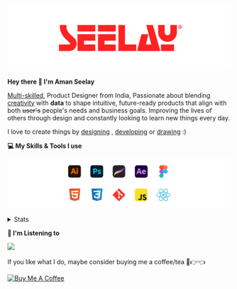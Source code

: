 [![banner](./images/seelay.svg)](https://www.seelay.in)

**Hey there 👋 I'm Aman Seelay**

[Multi-skilled](https://www.seelay.in/#skills), Product Designer from India, Passionate about blending [creativity](https://illustrations.seelay.in) with <b>data</b> to shape intuitive, future-ready products that align with both <s>user's</s> people's needs and business goals. Improving the lives of others through design and constantly looking to learn new things every day.

I love to create things by [designing](https://www.seelay.in/#work) , [developing](https://www.seelay.in/#projects) or [drawing](https://art.seelay.in) :)

**💻 My Skills & Tools I use**

[![banner](./images/skills&tools.svg)](https://www.seelay.in/about)

<details>
  <summary>Stats</summary>

---

<!--START_SECTION:waka-->
![Profile Views](http://img.shields.io/badge/Profile%20Views-2-blue)

**🐱 My GitHub Data** 

> 📦 719.7 kB Used in GitHub's Storage 
 > 
> 🏆 746 Contributions in the Year 2025
 > 
> 💼 Opted to Hire
 > 
> 📜 1 Public Repository 
 > 
> 🔑 26 Private Repository 
 > 
**I'm a Night 🦉** 

```text
🌞 Morning                439 commits         ███░░░░░░░░░░░░░░░░░░░░░░   13.80 % 
🌆 Daytime                407 commits         ███░░░░░░░░░░░░░░░░░░░░░░   12.79 % 
🌃 Evening                931 commits         ███████░░░░░░░░░░░░░░░░░░   29.26 % 
🌙 Night                  1405 commits        ███████████░░░░░░░░░░░░░░   44.15 % 
```
📅 **I'm Most Productive on Sunday** 

```text
Monday                   330 commits         ███░░░░░░░░░░░░░░░░░░░░░░   10.37 % 
Tuesday                  516 commits         ████░░░░░░░░░░░░░░░░░░░░░   16.22 % 
Wednesday                445 commits         ███░░░░░░░░░░░░░░░░░░░░░░   13.98 % 
Thursday                 432 commits         ███░░░░░░░░░░░░░░░░░░░░░░   13.58 % 
Friday                   425 commits         ███░░░░░░░░░░░░░░░░░░░░░░   13.36 % 
Saturday                 373 commits         ███░░░░░░░░░░░░░░░░░░░░░░   11.72 % 
Sunday                   661 commits         █████░░░░░░░░░░░░░░░░░░░░   20.77 % 
```


📊 **This Week I Spent My Time On** 

```text
🕑︎ Time Zone: Asia/Kolkata

💬 Programming Languages: 
Other                    10 hrs 8 mins       ██████████████░░░░░░░░░░░   57.08 % 
Astro                    2 hrs 47 mins       ████░░░░░░░░░░░░░░░░░░░░░   15.68 % 
Markdown                 2 hrs 21 mins       ███░░░░░░░░░░░░░░░░░░░░░░   13.28 % 
JavaScript               1 hr 23 mins        ██░░░░░░░░░░░░░░░░░░░░░░░   07.87 % 
TypeScript               44 mins             █░░░░░░░░░░░░░░░░░░░░░░░░   04.21 % 

🔥 Editors: 
Chrome                   11 hrs 51 mins      █████████████████░░░░░░░░   66.68 % 
Cursor                   5 hrs 10 mins       ███████░░░░░░░░░░░░░░░░░░   29.13 % 
Edge                     39 mins             █░░░░░░░░░░░░░░░░░░░░░░░░   03.69 % 
VS Code                  5 mins              ░░░░░░░░░░░░░░░░░░░░░░░░░   00.49 % 

💻 Operating System: 
Windows                  17 hrs 46 mins      █████████████████████████   100.00 % 
```

**I Mostly Code in JavaScript** 

```text
JavaScript               17 repos            ███████████████░░░░░░░░░░   60.71 % 
HTML                     4 repos             ████░░░░░░░░░░░░░░░░░░░░░   14.29 % 
TypeScript               4 repos             ████░░░░░░░░░░░░░░░░░░░░░   14.29 % 
Java                     2 repos             ██░░░░░░░░░░░░░░░░░░░░░░░   07.14 % 
Astro                    1 repo              █░░░░░░░░░░░░░░░░░░░░░░░░   03.57 % 
```




 Last Updated on 26/05/2025 06:52:43 UTC
<!--END_SECTION:waka-->

---

 </details>

**🎵 I'm Listening to**

<object data="https://now-play.vercel.app/api/generate?uid=7a17a86e-d6b7-43b5-8d9c-1d6dae42a779" >

  <img src="https://now-play.vercel.app/api/generate?uid=7a17a86e-d6b7-43b5-8d9c-1d6dae42a779" />

</object>

If you like what I do, maybe consider buying me a coffee/tea 🥺👉👈

<a href="https://www.buymeacoffee.com/seelay" target="_blank"><img src="https://cdn.buymeacoffee.com/buttons/v2/default-red.png" alt="Buy Me A Coffee" width="150" ></a>
